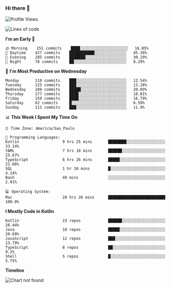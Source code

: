 ### Hi there 👋

<!--
**fernandonogueira/fernandonogueira** is a ✨ _special_ ✨ repository because its `README.md` (this file) appears on your GitHub profile.

Here are some ideas to get you started:

- 🔭 I’m currently working on ...
- 🌱 I’m currently learning ...
- 👯 I’m looking to collaborate on ...
- 🤔 I’m looking for help with ...
- 💬 Ask me about ...
- 📫 How to reach me: ...
- 😄 Pronouns: ...
- ⚡ Fun fact: ...
-->

<!--START_SECTION:waka-->
![Profile Views](http://img.shields.io/badge/Profile%20Views-0-blue)

![Lines of code](https://img.shields.io/badge/From%20Hello%20World%20I%27ve%20Written-5.7%20million%20lines%20of%20code-blue)

**I'm an Early 🐤** 

```text
🌞 Morning    151 commits    ████░░░░░░░░░░░░░░░░░░░░░   16.05% 
🌆 Daytime    427 commits    ███████████░░░░░░░░░░░░░░   45.38% 
🌃 Evening    285 commits    ███████░░░░░░░░░░░░░░░░░░   30.29% 
🌙 Night      78 commits     ██░░░░░░░░░░░░░░░░░░░░░░░   8.29%

```
📅 **I'm Most Productive on Wednesday** 

```text
Monday       118 commits    ███░░░░░░░░░░░░░░░░░░░░░░   12.54% 
Tuesday      125 commits    ███░░░░░░░░░░░░░░░░░░░░░░   13.28% 
Wednesday    189 commits    █████░░░░░░░░░░░░░░░░░░░░   20.09% 
Thursday     177 commits    ████░░░░░░░░░░░░░░░░░░░░░   18.81% 
Friday       158 commits    ████░░░░░░░░░░░░░░░░░░░░░   16.79% 
Saturday     62 commits     █░░░░░░░░░░░░░░░░░░░░░░░░   6.59% 
Sunday       112 commits    ███░░░░░░░░░░░░░░░░░░░░░░   11.9%

```


📊 **This Week I Spent My Time On** 

```text
⌚︎ Time Zone: America/Sao_Paulo

💬 Programming Languages: 
Kotlin                   9 hrs 25 mins       ████████░░░░░░░░░░░░░░░░░   33.14% 
YAML                     7 hrs 18 mins       ██████░░░░░░░░░░░░░░░░░░░   25.67% 
TypeScript               6 hrs 26 mins       █████░░░░░░░░░░░░░░░░░░░░   22.66% 
SQL                      1 hr 10 mins        █░░░░░░░░░░░░░░░░░░░░░░░░   4.14% 
Bash                     49 mins             ░░░░░░░░░░░░░░░░░░░░░░░░░   2.91%

💻 Operating System: 
Mac                      28 hrs 26 mins      █████████████████████████   100.0%

```

**I Mostly Code in Kotlin** 

```text
Kotlin                   23 repos            ██████░░░░░░░░░░░░░░░░░░░   26.44% 
Java                     18 repos            █████░░░░░░░░░░░░░░░░░░░░   20.69% 
JavaScript               12 repos            ███░░░░░░░░░░░░░░░░░░░░░░   13.79% 
TypeScript               8 repos             ██░░░░░░░░░░░░░░░░░░░░░░░   9.2% 
Shell                    5 repos             █░░░░░░░░░░░░░░░░░░░░░░░░   5.75%

```


**Timeline**

![Chart not found](https://github.com/fernandonogueira/fernandonogueira/blob/master/charts/bar_graph.png) 


<!--END_SECTION:waka-->
